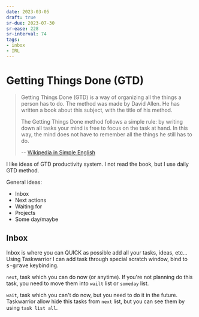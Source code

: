 ```yaml
---
date: 2023-03-05
draft: true
sr-due: 2023-07-30
sr-ease: 228
sr-interval: 74
tags:
- inbox
- IRL
---
```


# Getting Things Done (GTD)

> Getting Things Done (GTD) is a way of organizing all the things a person has
> to do. The method was made by David Allen. He has written a book about this
> subject, with the title of his method.
>
> The Getting Things Done method follows a simple rule: by writing down all
> tasks your mind is free to focus on the task at hand. In this way, the mind
> does not have to remember all the things he still has to do.
>
> -- [Wikipedia in Simple English](https://simple.wikipedia.org/wiki/Getting_Things_Done)

I like ideas of GTD productivity system. I not read the book, but I use daily
GTD method.

General ideas:
- Inbox
- Next actions
- Waiting for
- Projects
- Some day/maybe

## Inbox

Inbox is where you can QUICK as possible add all your tasks, ideas, etc...
Using Taskwarrior I can add task through special scratch window, bind to
<kbd>s-grave</kbd> keybinding.

`next`, task which you can do now (or anytime). If you're not planning do this
task, you need to move them into `wailt` list or `someday` list.

`wait`, task which you can't do now, but you need to do it in the future.
Taskwarrior allow hide this tasks from `next` list, but you can see them by
using `task list all`.